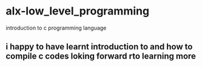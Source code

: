 # alx-low_level_programming
introduction to c programming language
## i happy to have learnt introduction to and how to compile c codes loking forward rto learning more

